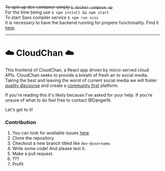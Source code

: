 <del>To spin up dev container simply `$ docker-compose up`</del>
<br>For the time being use `$ npm install && npm start`
<br>To start Sass compiler service `$ npm run scss`
<br>It is necessary to have the backend running for propere functionality. Find it [here](https://github.com/DangerN/cc-board-instance).
___
# :cloud: CloudChan :cloud:
This frontend of CloudChan, a React app driven by micro-served cloud APIs. CloudChan seeks to provide a breath of fresh air to social media. Taking the best and leaving the worst of current social media we will foster [quality discourse](https://encyclopediadramatica.se/Drama) and create a [community first](https://encyclopediadramatica.se/Communism) platform.

If you're reading this it's likely because I've asked for your help. If you're unsure of what to do feel free to contact @DangerN.

Let's get to it!

### Contribution

1. You can look for available issues [here](https://github.com/users/DangerN/projects/1?fullscreen=true).
2. Clone the repository.
3. Checkout a new branch titled like `dev-@username`.
4. Write some code! And please test it.
5. Make a pull request.
6. ???
7. Profit
